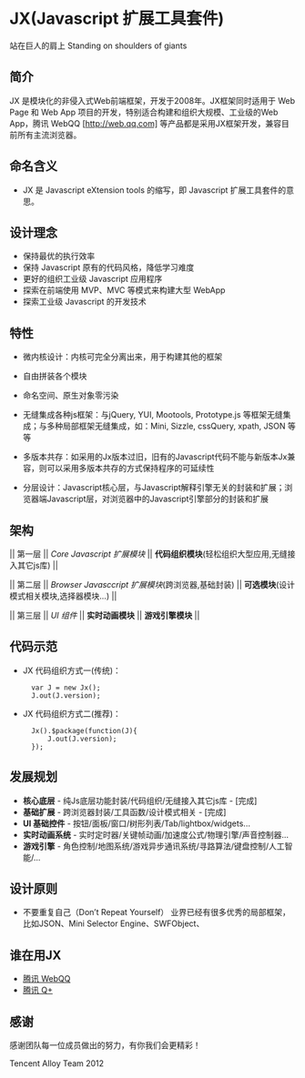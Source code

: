 JX(Javascript 扩展工具套件)
===================================================
站在巨人的肩上 Standing on shoulders of giants

## 简介

JX 是模块化的非侵入式Web前端框架，开发于2008年。JX框架同时适用于 Web Page 和 Web App 项目的开发，特别适合构建和组织大规模、工业级的Web App，腾讯 WebQQ [http://web.qq.com] 等产品都是采用JX框架开发，兼容目前所有主流浏览器。

## 命名含义
 * JX 是 Javascript eXtension tools 的缩写，即 Javascript 扩展工具套件的意思。


## 设计理念
 * 保持最优的执行效率
 * 保持 Javascript 原有的代码风格，降低学习难度
 * 更好的组织工业级 Javascript 应用程序
 * 探索在前端使用 MVP、MVC 等模式来构建大型 WebApp
 * 探索工业级 Javascript 的开发技术



## 特性

- 微内核设计：内核可完全分离出来，用于构建其他的框架
  
- 自由拼装各个模块

- 命名空间、原生对象零污染

- 无缝集成各种js框架：与jQuery, YUI, Mootools, Prototype.js 等框架无缝集成；与多种局部框架无缝集成，如：Mini, Sizzle, cssQuery, xpath, JSON 等等
  
- 多版本共存：如采用的Jx版本过旧，旧有的Javascript代码不能与新版本Jx兼容，则可以采用多版本共存的方式保持程序的可延续性

- 分层设计：Javascript核心层，与Javascript解释引擎无关的封装和扩展；浏览器端Javascript层，对浏览器中的Javascript引擎部分的封装和扩展


## 架构

 || 第一层 || *Core Javascript 扩展模块* || **代码组织模块**(轻松组织大型应用,无缝接入其它js库) ||
 
 || 第二层 || *Browser Javasccript 扩展模块*(跨浏览器,基础封装) || **可选模块**(设计模式相关模块,选择器模块...) ||
 
 || 第三层 || *UI 组件* || **实时动画模块** || **游戏引擎模块** ||


## 代码示范
- JX 代码组织方式一(传统)：

		var J = new Jx();
		J.out(J.version);
	
- JX 代码组织方式二(推荐)：

		Jx().$package(function(J){
			J.out(J.version);
		});



## 发展规划
 - **核心底层** - 纯Js底层功能封装/代码组织/无缝接入其它js库 - [完成]
 - **基础扩展** - 跨浏览器封装/工具函数/设计模式相关 - [完成]
 - **UI 基础控件** - 按钮/面板/窗口/树形列表/Tab/lightbox/widgets...
 - **实时动画系统** - 实时定时器/关键帧动画/加速度公式/物理引擎/声音控制器...
 - **游戏引擎** - 角色控制/地图系统/游戏异步通讯系统/寻路算法/键盘控制/人工智能/...
 

## 设计原则
- 不要重复自己（Don’t Repeat Yourself）
业界已经有很多优秀的局部框架，比如JSON、Mini Selector Engine、SWFObject、

## 谁在用JX
- [腾讯 WebQQ](http://web.qq.com)
- [腾讯 Q+](http://www.qplus.com)


## 感谢

感谢团队每一位成员做出的努力，有你我们会更精彩！


Tencent Alloy Team 2012
